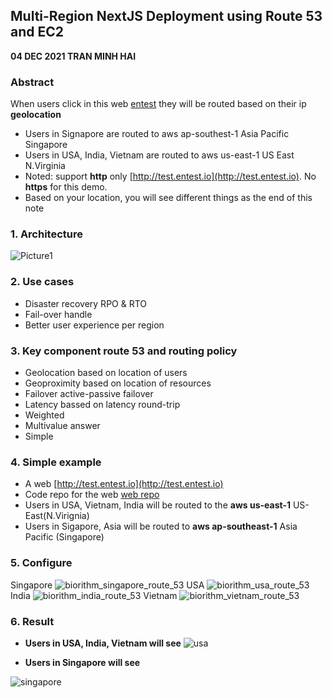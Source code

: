 ## Multi-Region NextJS Deployment using Route 53 and EC2
**04 DEC 2021 TRAN MINH HAI**  
### Abstract 
When users click in this web [entest](http://test.entest.io) they will be routed based on their ip **geolocation**
- Users in Signapore are routed to aws ap-southest-1 Asia Pacific Singapore
- Users in USA, India, Vietnam are routed to aws us-east-1 US East N.Virginia 
- Noted: support **http** only [http://test.entest.io](http://test.entest.io). No **https** for this demo. 
- Based on your location, you will see different things as the end of this note
### 1. Architecture 
![Picture1](https://user-images.githubusercontent.com/20411077/146625408-25a7f49f-66f7-4bde-bbf3-d38d2ed59843.png)

### 2. Use cases 
- Disaster recovery RPO & RTO
- Fail-over handle 
- Better user experience per region 
### 3. Key component route 53 and routing policy
- Geolocation based on location of users 
- Geoproximity based on location of resources 
- Failover active-passive failover 
- Latency bassed on latency round-trip
- Weighted 
- Multivalue answer 
- Simple 
### 4. Simple example 
- A web [http://test.entest.io](http://test.entest.io) 
- Code repo for the web [web repo](https://github.com/tranminhhaifet/haitran-homepage)
- Users in USA, Vietnam, India will be routed to the **aws us-east-1** US-East(N.Virignia)
- Users in Sigapore, Asia will be routed to **aws ap-southeast-1** Asia Pacific (Singapore)
### 5. Configure 
Singapore 
![biorithm_singapore_route_53](https://user-images.githubusercontent.com/20411077/144639096-a9df76b3-d990-4709-9c2c-c536bf69d984.png)
USA
![biorithm_usa_route_53](https://user-images.githubusercontent.com/20411077/144639108-683fc242-567a-4a55-84ab-a010722ae5a0.png)
India
![biorithm_india_route_53](https://user-images.githubusercontent.com/20411077/144639121-0c32d07b-0f79-4fcd-8d6e-90c0a30f0da2.png)
Vietnam
![biorithm_vietnam_route_53](https://user-images.githubusercontent.com/20411077/144639135-ba4c299c-e1ae-4f71-b2bb-950aecfe00b2.png)
### 6. Result
- **Users in USA, India, Vietnam will see**
![usa](https://user-images.githubusercontent.com/20411077/146625281-8a8d9979-509b-4e25-b767-d08b32bf858b.png)


- **Users in Singapore will see** 

![singapore](https://user-images.githubusercontent.com/20411077/146625247-79f2c79c-3c3b-4d9c-86af-09a10d7d5e9d.png)

